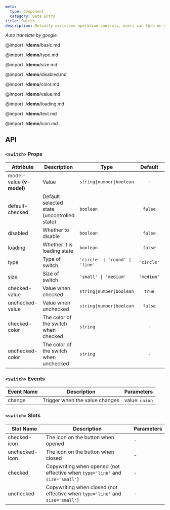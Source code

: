```yaml
meta:
  type: Component
  category: Data Entry
title: Switch
description: Mutually exclusive operation controls, users can turn on or turn off a certain function.
```

*Auto translate by google.*

@import ./__demo__/basic.md

@import ./__demo__/type.md

@import ./__demo__/size.md

@import ./__demo__/disabled.md

@import ./__demo__/color.md

@import ./__demo__/value.md

@import ./__demo__/loading.md

@import ./__demo__/text.md

@import ./__demo__/icon.md

## API


### `<switch>` Props

|Attribute|Description|Type|Default|version|
|---|---|---|:---:|:---|
|model-value **(v-model)**|Value|`string\|number\|boolean`|`-`||
|default-checked|Default selected state (uncontrolled state)|`boolean`|`false`||
|disabled|Whether to disable|`boolean`|`false`||
|loading|Whether it is loading state|`boolean`|`false`||
|type|Type of switch|`'circle' \| 'round' \| 'line'`|`'circle'`||
|size|Size of switch|`'small' \| 'medium'`|`'medium'`||
|checked-value|Value when checked|`string\|number\|boolean`|`true`|2.12.0|
|unchecked-value|Value when unchecked|`string\|number\|boolean`|`false`|2.12.0|
|checked-color|The color of the switch when checked|`string`|`-`|2.12.0|
|unchecked-color|The color of the switch when unchecked|`string`|`-`|2.12.0|
### `<switch>` Events

|Event Name|Description|Parameters|
|---|---|---|
|change|Trigger when the value changes|value: `union`|
### `<switch>` Slots

|Slot Name|Description|Parameters|
|---|---|---|
|checked-icon|The icon on the button when opened|-|
|unchecked-icon|The icon on the button when closed|-|
|checked|Copywriting when opened (not effective when `type='line'` and `size='small'`)|-|
|unchecked|Copywriting when closed (not effective when `type='line'` and `size='small'`)|-|



